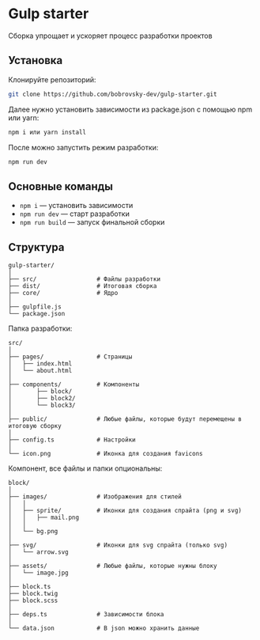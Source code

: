 # Gulp starter

Сборка упрощает и ускоряет процесс разработки проектов

## Установка

Клонируйте репозиторий:
```bash
git clone https://github.com/bobrovsky-dev/gulp-starter.git
```
Далее нужно установить зависимости из package.json с помощью npm или yarn:
```bash
npm i или yarn install
```
После можно запустить режим разработки:
```bash
npm run dev
```

## Основные команды
* `npm i` — установить зависимости
* `npm run dev` — старт разработки
* `npm run build` — запуск финальной сборки

## Структура

```
gulp-starter/
│
├── src/                 # Файлы разработки
├── dist/                # Итоговая сборка
├── core/                # Ядро
│
├── gulpfile.js
└── package.json
```

Папка разработки:
```
src/
│
├── pages/               # Страницы
│   ├── index.html
│   └── about.html
│
├── components/          # Компоненты
│       ├── block/
│       ├── block2/
│       └── block3/
│
├── public/              # Любые файлы, которые будут перемещены в итоговую сборку
│
├── config.ts            # Настройки
│
└── icon.png             # Иконка для создания favicons
```

Компонент, все файлы и папки опциональны:
```
block/
│
├── images/              # Изображения для стилей
│   │
│   ├── sprite/          # Иконки для создания спрайта (png и svg)
│   │   ├── mail.png
│   │
│   └── bg.png
│
├── svg/                 # Иконки для svg спрайта (только svg)
│   └── arrow.svg
│
├── assets/              # Любые файлы, которые нужны блоку
│   └── image.jpg
│
├── block.ts
├── block.twig
├── block.scss
│
├── deps.ts              # Зависимости блока
│
└── data.json            # В json можно хранить данные
```